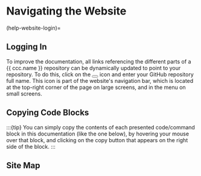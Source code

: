 # Navigating the Website

(help-website-login)=
## Logging In
To improve the documentation, all links referencing the different parts
of a {{ ccc.name }} repository can be dynamically updated to point to your repository.
To do this, click on the <button class="user-login-button btn btn-sm inline_icon pst-js-only" title="Login" aria-label="Login">
  <i class="fa-solid fa-user-gear fa-lg"></i>
</button> icon and enter your GitHub repository full name.
This icon is part of the website's navigation bar, which is located at the top-right corner of the page
on large screens, and in the menu on small screens.




## Copying Code Blocks
:::{tip}
You can simply copy the contents of each presented code/command block in this documentation
(like the one below), by hovering your mouse over that block, and clicking on the copy button
that appears on the right side of the block.
:::

## Site Map
